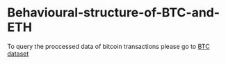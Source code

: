 # Behavioural-structure-of-BTC-and-ETH

To query the proccessed data of bitcoin transactions please go to [BTC dataset](https://console.cloud.google.com/bigquery?q=search&referrer=search&project=bitcoin-dataset-291005)
